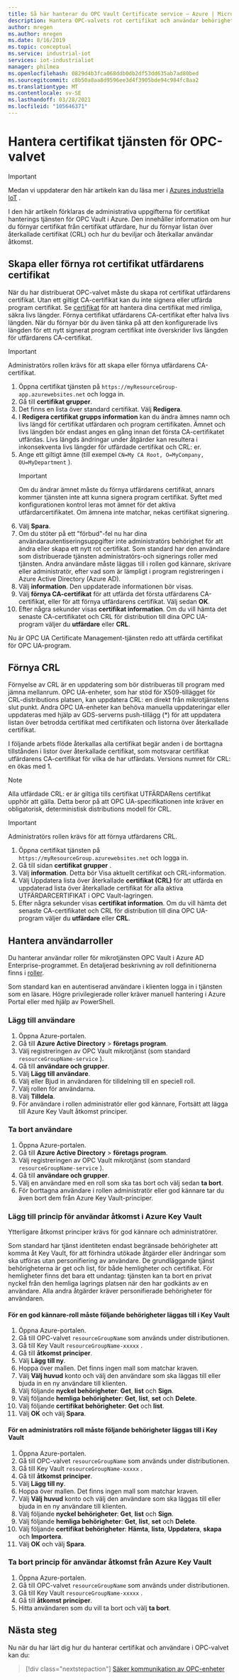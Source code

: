 ```yaml
---
title: Så här hanterar du OPC Vault Certificate service – Azure | Microsoft Docs
description: Hantera OPC-valvets rot certifikat och användar behörigheter.
author: mregen
ms.author: mregen
ms.date: 8/16/2019
ms.topic: conceptual
ms.service: industrial-iot
services: iot-industrialiot
manager: philmea
ms.openlocfilehash: 0829d4b3fca068ddb0db2df53dd635ab7ad80bed
ms.sourcegitcommit: c8b50a8aa8d9596ee3d4f3905bde94c984fc8aa2
ms.translationtype: MT
ms.contentlocale: sv-SE
ms.lasthandoff: 03/28/2021
ms.locfileid: "105646371"
---
```

# <a name="manage-the-opc-vault-certificate-service"></a>Hantera certifikat tjänsten för OPC-valvet

> [!IMPORTANT]
> Medan vi uppdaterar den här artikeln kan du läsa mer i [Azures industriella IoT](https://azure.github.io/Industrial-IoT/) .

I den här artikeln förklaras de administrativa uppgifterna för certifikat hanterings tjänsten för OPC Vault i Azure. Den innehåller information om hur du förnyar certifikat från certifikat utfärdare, hur du förnyar listan över återkallade certifikat (CRL) och hur du beviljar och återkallar användar åtkomst.

## <a name="create-or-renew-the-root-ca-certificate"></a>Skapa eller förnya rot certifikat utfärdarens certifikat

När du har distribuerat OPC-valvet måste du skapa rot certifikat utfärdarens certifikat. Utan ett giltigt CA-certifikat kan du inte signera eller utfärda program certifikat. Se [certifikat](howto-opc-vault-secure-ca.md#certificates) för att hantera dina certifikat med rimliga, säkra livs längder. Förnya certifikat utfärdarens CA-certifikat efter halva livs längden. När du förnyar bör du även tänka på att den konfigurerade livs längden för ett nytt signerat program certifikat inte överskrider livs längden för utfärdarens CA-certifikat.
> [!IMPORTANT]
> Administratörs rollen krävs för att skapa eller förnya utfärdarens CA-certifikat.

1. Öppna certifikat tjänsten på `https://myResourceGroup-app.azurewebsites.net` och logga in.
2. Gå till **certifikat grupper**.
3. Det finns en lista över standard certifikat. Välj **Redigera**.
4. I **Redigera certifikat grupps information** kan du ändra ämnes namn och livs längd för certifikat utfärdaren och program certifikaten. Ämnet och livs längden bör endast anges en gång innan det första CA-certifikatet utfärdas. Livs längds ändringar under åtgärder kan resultera i inkonsekventa livs längder för utfärdade certifikat och CRL: er.
5. Ange ett giltigt ämne (till exempel `CN=My CA Root, O=MyCompany, OU=MyDepartment` ).<br>
   > [!IMPORTANT]
   > Om du ändrar ämnet måste du förnya utfärdarens certifikat, annars kommer tjänsten inte att kunna signera program certifikat. Syftet med konfigurationen kontrol leras mot ämnet för det aktiva utfärdarcertifikatet. Om ämnena inte matchar, nekas certifikat signering.
6. Välj **Spara**.
7. Om du stöter på ett "förbud"-fel nu har dina användarautentiseringsuppgifter inte administratörs behörighet för att ändra eller skapa ett nytt rot certifikat. Som standard har den användare som distribuerade tjänsten administratörs-och signerings roller med tjänsten. Andra användare måste läggas till i rollen god kännare, skrivare eller administratör, efter vad som är lämpligt i program registreringen i Azure Active Directory (Azure AD).
8. Välj **information**. Den uppdaterade informationen bör visas.
9. Välj **förnya CA-certifikat** för att utfärda det första utfärdarens CA-certifikat, eller för att förnya utfärdarens certifikat. Välj sedan **OK**.
10. Efter några sekunder visas **certifikat information**. Om du vill hämta det senaste CA-certifikatet och CRL för distribution till dina OPC UA-program väljer du **utfärdare** eller **CRL**.

Nu är OPC UA Certificate Management-tjänsten redo att utfärda certifikat för OPC UA-program.

## <a name="renew-the-crl"></a>Förnya CRL

Förnyelse av CRL är en uppdatering som bör distribueras till program med jämna mellanrum. OPC UA-enheter, som har stöd för X509-tillägget för CRL-distributions platsen, kan uppdatera CRL: en direkt från mikrotjänstens slut punkt. Andra OPC UA-enheter kan behöva manuella uppdateringar eller uppdateras med hjälp av GDS-serverns push-tillägg (*) för att uppdatera listan över betrodda certifikat med certifikaten och listorna över återkallade certifikat.

I följande arbets flöde återkallas alla certifikat begär anden i de borttagna tillstånden i listor över återkallade certifikat, som motsvarar certifikat utfärdarens CA-certifikat för vilka de har utfärdats. Versions numret för CRL: en ökas med 1. <br>
> [!NOTE]
> Alla utfärdade CRL: er är giltiga tills certifikat UTFÄRDARens certifikat upphör att gälla. Detta beror på att OPC UA-specifikationen inte kräver en obligatorisk, deterministisk distributions modell för CRL.

> [!IMPORTANT]
> Administratörs rollen krävs för att förnya utfärdarens CRL.

1. Öppna certifikat tjänsten på `https://myResourceGroup.azurewebsites.net` och logga in.
2. Gå till sidan **certifikat grupper** .
3. Välj **information**. Detta bör Visa aktuellt certifikat och CRL-information.
4. Välj Uppdatera lista över återkallade **certifikat (CRL)** för att utfärda en uppdaterad lista över återkallade certifikat för alla aktiva UTFÄRDARCERTIFIKAT i OPC Vault-lagringen.
5. Efter några sekunder visas **certifikat information**. Om du vill hämta det senaste CA-certifikatet och CRL för distribution till dina OPC UA-program väljer du **utfärdare** eller **CRL**.

## <a name="manage-user-roles"></a>Hantera användarroller

Du hanterar användar roller för mikrotjänsten OPC Vault i Azure AD Enterprise-programmet. En detaljerad beskrivning av roll definitionerna finns i [roller](howto-opc-vault-secure-ca.md#roles).

Som standard kan en autentiserad användare i klienten logga in i tjänsten som en läsare. Högre privilegierade roller kräver manuell hantering i Azure Portal eller med hjälp av PowerShell.

### <a name="add-user"></a>Lägg till användare

1. Öppna Azure-portalen.
2. Gå till **Azure Active Directory**  >  **företags program**.
3. Välj registreringen av OPC Vault mikrotjänst (som standard `resourceGroupName-service` ).
4. Gå till **användare och grupper**.
5. Välj **Lägg till användare**.
6. Välj eller Bjud in användaren för tilldelning till en speciell roll.
7. Välj rollen för användarna.
8. Välj **Tilldela**.
9. För användare i rollen administratör eller god kännare, Fortsätt att lägga till Azure Key Vault åtkomst principer.

### <a name="remove-user"></a>Ta bort användare

1. Öppna Azure-portalen.
2. Gå till **Azure Active Directory**  >  **företags program**.
3. Välj registreringen av OPC Vault mikrotjänst (som standard `resourceGroupName-service` ).
4. Gå till **användare och grupper**.
5. Välj en användare med en roll som ska tas bort och välj sedan **ta bort**.
6. För borttagna användare i rollen administratör eller god kännare tar du även bort dem från Azure Key Vault-principer.

### <a name="add-user-access-policy-to-azure-key-vault"></a>Lägg till princip för användar åtkomst i Azure Key Vault

Ytterligare åtkomst principer krävs för god kännare och administratörer.

Som standard har tjänst identiteten endast begränsade behörigheter att komma åt Key Vault, för att förhindra utökade åtgärder eller ändringar som ska utföras utan personifiering av användare. De grundläggande tjänst behörigheterna är get och list, för både hemligheter och certifikat. För hemligheter finns det bara ett undantag: tjänsten kan ta bort en privat nyckel från den hemliga lagrings platsen när den har godkänts av en användare. Alla andra åtgärder kräver personifierade behörigheter för användaren.

#### <a name="for-an-approver-role-the-following-permissions-must-be-added-to-key-vault"></a>För en god kännare-roll måste följande behörigheter läggas till i Key Vault

1. Öppna Azure-portalen.
2. Gå till OPC-valvet `resourceGroupName` som används under distributionen.
3. Gå till Key Vault `resourceGroupName-xxxxx` .
4. Gå till **åtkomst principer**.
5. Välj **Lägg till ny**.
6. Hoppa över mallen. Det finns ingen mall som matchar kraven.
7. Välj **Välj huvud** konto och välj den användare som ska läggas till eller bjuda in en ny användare till klienten.
8. Välj följande **nyckel behörigheter**: **Get**, **list** och **Sign**.
9. Välj följande **hemliga behörigheter**: **Get**, **list**, **set** och **Delete**.
10. Välj följande **certifikat behörigheter**: **Get** och **list**.
11. Välj **OK** och välj **Spara**.

#### <a name="for-an-administrator-role-the-following-permissions-must-be-added-to-key-vault"></a>För en administratörs roll måste följande behörigheter läggas till i Key Vault

1. Öppna Azure-portalen.
2. Gå till OPC-valvet `resourceGroupName` som används under distributionen.
3. Gå till Key Vault `resourceGroupName-xxxxx` .
4. Gå till **åtkomst principer**.
5. Välj **Lägg till ny**.
6. Hoppa över mallen. Det finns ingen mall som matchar kraven.
7. Välj **Välj huvud** konto och välj den användare som ska läggas till eller bjuda in en ny användare till klienten.
8. Välj följande **nyckel behörigheter**: **Get**, **list** och **Sign**.
9. Välj följande **hemliga behörigheter**: **Get**, **list**, **set** och **Delete**.
10. Välj följande **certifikat behörigheter**: **Hämta**, **lista**, **Uppdatera**, **skapa** och **Importera**.
11. Välj **OK** och välj **Spara**.

### <a name="remove-user-access-policy-from-azure-key-vault"></a>Ta bort princip för användar åtkomst från Azure Key Vault

1. Öppna Azure-portalen.
2. Gå till OPC-valvet `resourceGroupName` som används under distributionen.
3. Gå till Key Vault `resourceGroupName-xxxxx` .
4. Gå till **åtkomst principer**.
5. Hitta användaren som du vill ta bort och välj **ta bort**.

## <a name="next-steps"></a>Nästa steg

Nu när du har lärt dig hur du hanterar certifikat och användare i OPC-valvet kan du:

> [!div class="nextstepaction"]
> [Säker kommunikation av OPC-enheter](howto-opc-vault-secure.md)
